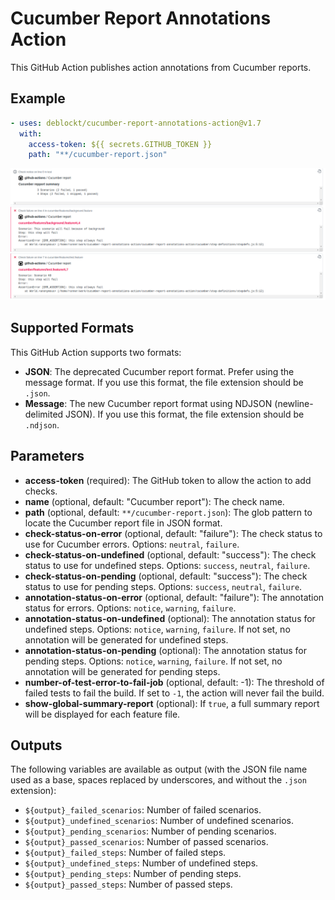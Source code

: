 # Cucumber Report Annotations Action

This GitHub Action publishes action annotations from Cucumber reports.

## Example

```yaml
- uses: deblockt/cucumber-report-annotations-action@v1.7
  with:
    access-token: ${{ secrets.GITHUB_TOKEN }}
    path: "**/cucumber-report.json"
```

![demo](doc/demo.png)

## Supported Formats

This GitHub Action supports two formats:

- **JSON**: The deprecated Cucumber report format. Prefer using the message format. If you use this format, the file extension should be `.json`.
- **Message**: The new Cucumber report format using NDJSON (newline-delimited JSON). If you use this format, the file extension should be `.ndjson`.

## Parameters

- **access-token** (required): The GitHub token to allow the action to add checks.
- **name** (optional, default: "Cucumber report"): The check name.
- **path** (optional, default: `**/cucumber-report.json`): The glob pattern to locate the Cucumber report file in JSON format.
- **check-status-on-error** (optional, default: "failure"): The check status to use for Cucumber errors. Options: `neutral`, `failure`.
- **check-status-on-undefined** (optional, default: "success"): The check status to use for undefined steps. Options: `success`, `neutral`, `failure`.
- **check-status-on-pending** (optional, default: "success"): The check status to use for pending steps. Options: `success`, `neutral`, `failure`.
- **annotation-status-on-error** (optional, default: "failure"): The annotation status for errors. Options: `notice`, `warning`, `failure`.
- **annotation-status-on-undefined** (optional): The annotation status for undefined steps. Options: `notice`, `warning`, `failure`. If not set, no annotation will be generated for undefined steps.
- **annotation-status-on-pending** (optional): The annotation status for pending steps. Options: `notice`, `warning`, `failure`. If not set, no annotation will be generated for pending steps.
- **number-of-test-error-to-fail-job** (optional, default: -1): The threshold of failed tests to fail the build. If set to `-1`, the action will never fail the build.
- **show-global-summary-report** (optional): If `true`, a full summary report will be displayed for each feature file.

## Outputs

The following variables are available as output (with the JSON file name used as a base, spaces replaced by underscores, and without the `.json` extension):

- `${output}_failed_scenarios`: Number of failed scenarios.
- `${output}_undefined_scenarios`: Number of undefined scenarios.
- `${output}_pending_scenarios`: Number of pending scenarios.
- `${output}_passed_scenarios`: Number of passed scenarios.
- `${output}_failed_steps`: Number of failed steps.
- `${output}_undefined_steps`: Number of undefined steps.
- `${output}_pending_steps`: Number of pending steps.
- `${output}_passed_steps`: Number of passed steps.
